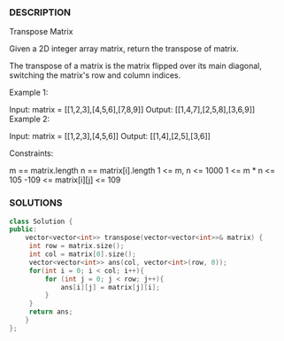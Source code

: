 ### DESCRIPTION

Transpose Matrix

Given a 2D integer array matrix, return the transpose of matrix.

The transpose of a matrix is the matrix flipped over its main diagonal, switching the matrix's row and column indices.



 

Example 1:

Input: matrix = [[1,2,3],[4,5,6],[7,8,9]]
Output: [[1,4,7],[2,5,8],[3,6,9]]
Example 2:

Input: matrix = [[1,2,3],[4,5,6]]
Output: [[1,4],[2,5],[3,6]]
 

Constraints:

m == matrix.length
n == matrix[i].length
1 <= m, n <= 1000
1 <= m * n <= 105
-109 <= matrix[i][j] <= 109




### SOLUTIONS

```c++
class Solution {
public:
    vector<vector<int>> transpose(vector<vector<int>>& matrix) {
     int row = matrix.size();
     int col = matrix[0].size();
     vector<vector<int>> ans(col, vector<int>(row, 0));
     for(int i = 0; i < col; i++){
         for (int j = 0; j < row; j++){
             ans[i][j] = matrix[j][i];
         }
     }   
     return ans;
    }
};
```

